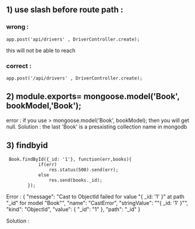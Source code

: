 
## 1) use slash before route path :

### wrong :
    app.post('api/drivers' , DriverController.create);
this will not be able to reach

### correct :
    app.post('/api/drivers' , DriverController.create);


## 2) module.exports= mongoose.model('Book', bookModel,'Book');

error :
  if you use > mongoose.model('Book', bookModel);  then you will get null.
Solution :
  the last 'Book' is a presxisting collection name in mongodb

## 3) findbyid

     Book.findById({_id: '1'}, function(err,books){
                if(err)
                    res.status(500).send(err);
                else
                    res.send(books._id);
            });
            
  Error :
  {
  "message": "Cast to ObjectId failed for value \"{ _id: '1' }\" at path \"_id\" for model \"Book\"",
  "name": "CastError",
  "stringValue": "\"{ _id: '1' }\"",
  "kind": "ObjectId",
  "value": {
    "_id": "1"
  },
  "path": "_id"
}

Solution :
  














